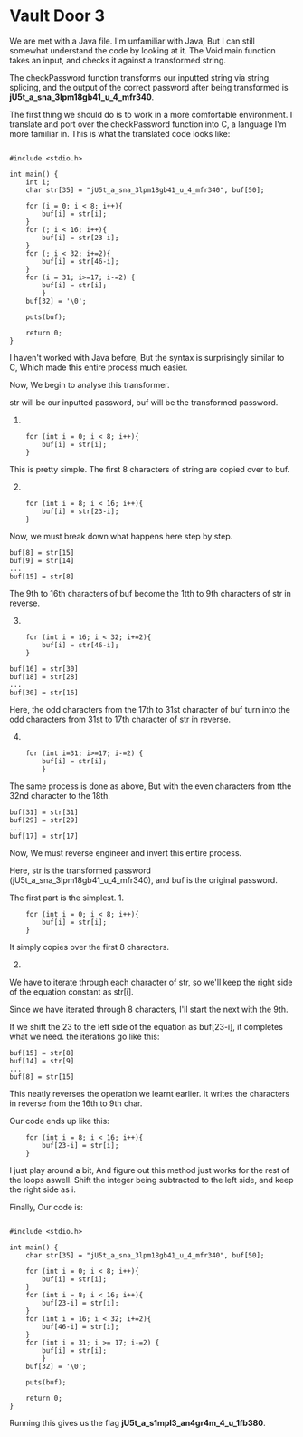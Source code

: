 # Vault Door 3

We are met with a Java file. I'm unfamiliar with Java, But I can still somewhat understand the code by looking at it. The Void main function takes an input, and checks it against a transformed string.

The checkPassword function transforms our inputted string via string splicing, and the output of the correct password after being transformed is **jU5t_a_sna_3lpm18gb41_u_4_mfr340**.

The first thing we should do is to work in a more comfortable environment. I translate and port over the checkPassword function into C, a language I'm more familiar in. This is what the translated code looks like:

```

#include <stdio.h>

int main() {
    int i;
    char str[35] = "jU5t_a_sna_3lpm18gb41_u_4_mfr340", buf[50];
    
    for (i = 0; i < 8; i++){
        buf[i] = str[i];
    }
    for (; i < 16; i++){
        buf[i] = str[23-i];
    }
    for (; i < 32; i+=2){
        buf[i] = str[46-i];
    }
    for (i = 31; i>=17; i-=2) {
        buf[i] = str[i];
        }
    buf[32] = '\0';
    
    puts(buf);
    
    return 0;
}
```

I haven't worked with Java before, But the syntax is surprisingly similar to C, Which made this entire process much easier.

Now, We begin to analyse this transformer.

str will be our inputted password, buf will be the transformed password.

1.
```
    for (int i = 0; i < 8; i++){
        buf[i] = str[i];
    }
```
This is pretty simple. The first 8 characters of string are copied over to buf.

2.
```
    for (int i = 8; i < 16; i++){
        buf[i] = str[23-i];
    }
```
Now, we must break down what happens here step by step.

```
buf[8] = str[15]
buf[9] = str[14]
...
buf[15] = str[8]
```

The 9th to 16th characters of buf become the 1tth to 9th characters of str in reverse.

3.
```
    for (int i = 16; i < 32; i+=2){
        buf[i] = str[46-i];
    }
```

```
buf[16] = str[30]
buf[18] = str[28]
...
buf[30] = str[16]
```

Here, the odd characters from the 17th to 31st character of buf turn into the odd characters from 31st to 17th character of str in reverse.

4.

```
    for (int i=31; i>=17; i-=2) {
        buf[i] = str[i];
        }
```
The same process is done as above, But with the even characters from tthe 32nd character to the 18th.
```
buf[31] = str[31]
buf[29] = str[29]
...
buf[17] = str[17]
```

Now, We must reverse engineer and invert this entire process.

Here, str is the transformed password (jU5t_a_sna_3lpm18gb41_u_4_mfr340), and buf is the original password.

The first part is the simplest.
1.
```
    for (int i = 0; i < 8; i++){
        buf[i] = str[i];
    }
```
It simply copies over the first 8 characters.

2.  
We have to iterate through each character of str, so we'll keep the right side of the equation constant as str[i].

Since we have iterated through 8 characters, I'll start the next with the 9th.

If we shift the 23 to the left side of the equation as buf[23-i], it completes what we need. the iterations go like this:

```
buf[15] = str[8]
buf[14] = str[9]
...
buf[8] = str[15]
```

This neatly reverses the operation we learnt earlier. It writes the characters in reverse from the 16th to 9th char.

Our code ends up like this:

```
    for (int i = 8; i < 16; i++){
        buf[23-i] = str[i];
    }
```

I just play around a bit, And figure out this method just works for the rest of the loops aswell. Shift the integer being subtracted to the left side, and keep the right side as i.


Finally, Our code is:

```

#include <stdio.h>

int main() {
    char str[35] = "jU5t_a_sna_3lpm18gb41_u_4_mfr340", buf[50];
    
    for (int i = 0; i < 8; i++){
        buf[i] = str[i];
    }
    for (int i = 8; i < 16; i++){
        buf[23-i] = str[i];
    }
    for (int i = 16; i < 32; i+=2){
        buf[46-i] = str[i];
    }
    for (int i = 31; i >= 17; i-=2) {
        buf[i] = str[i];
        }
    buf[32] = '\0';
    
    puts(buf);
    
    return 0;
}
```

Running this gives us the flag **jU5t_a_s1mpl3_an4gr4m_4_u_1fb380**.